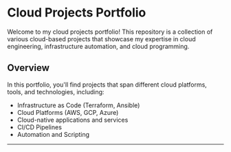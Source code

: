 # Cloud Projects Portfolio

Welcome to my cloud projects portfolio! This repository is a collection of various cloud-based projects that showcase my expertise in cloud engineering, infrastructure automation, and cloud programming.

## Overview

In this portfolio, you'll find projects that span different cloud platforms, tools, and technologies, including:

- Infrastructure as Code (Terraform, Ansible)
- Cloud Platforms (AWS, GCP, Azure)
- Cloud-native applications and services
- CI/CD Pipelines
- Automation and Scripting

---

